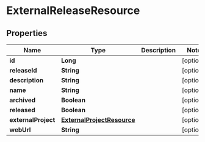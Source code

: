 # ExternalReleaseResource

## Properties
Name | Type | Description | Notes
------------ | ------------- | ------------- | -------------
**id** | **Long** |  |  [optional]
**releaseId** | **String** |  |  [optional]
**description** | **String** |  |  [optional]
**name** | **String** |  |  [optional]
**archived** | **Boolean** |  |  [optional]
**released** | **Boolean** |  |  [optional]
**externalProject** | [**ExternalProjectResource**](ExternalProjectResource.md) |  |  [optional]
**webUrl** | **String** |  |  [optional]
